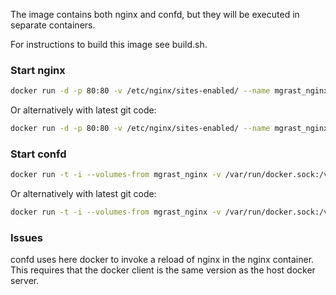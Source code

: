 
The image contains both nginx and confd, but they will be executed in separate containers.

For instructions to build this image see build.sh.

### Start nginx
```bash
docker run -d -p 80:80 -v /etc/nginx/sites-enabled/ --name mgrast_nginx mgrast/nginxconfd /usr/sbin/nginx -c /MG-RAST-infrastructure/services/nginx/nginx.conf
```
Or alternatively with latest git code:
```bash
docker run -d -p 80:80 -v /etc/nginx/sites-enabled/ --name mgrast_nginx mgrast/nginxconfd bash -c 'cd MG-RAST-infrastructure && git pull && /usr/sbin/nginx -c /MG-RAST-infrastructure/services/nginx/nginx.conf'
```

### Start confd
```bash
docker run -t -i --volumes-from mgrast_nginx -v /var/run/docker.sock:/var/run/docker.sock --name mgrast_confd mgrast/nginxconfd /MG-RAST-infrastructure/services/nginx/confd/run_confd.sh
```
Or alternatively with latest git code:
```bash
docker run -t -i --volumes-from mgrast_nginx -v /var/run/docker.sock:/var/run/docker.sock --name mgrast_confd mgrast/nginxconfd bash -c 'cd MG-RAST-infrastructure && git pull && /MG-RAST-infrastructure/services/nginx/confd/run_confd.sh'
```

### Issues
confd uses here docker to invoke a reload of nginx in the nginx container. This requires that the docker client is the same version as the host docker server.

